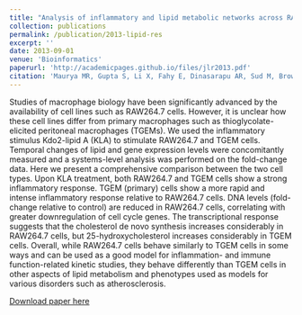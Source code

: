 ```yaml
---
title: "Analysis of inflammatory and lipid metabolic networks across RAW264.7 and thioglycolate-elicited macrophages."
collection: publications
permalink: /publication/2013-lipid-res
excerpt: ''
date: 2013-09-01
venue: 'Bioinformatics'
paperurl: 'http://academicpages.github.io/files/jlr2013.pdf'
citation: 'Maurya MR, Gupta S, Li X, Fahy E, Dinasarapu AR, Sud M, Brown HA, Glass CK, Murphy RC, Russell DW, Dennis EA, Subramaniam S. (2013). &quot;Analysis of inflammatory and lipid metabolic networks across RAW264.7 and thioglycolate-elicited macrophages.&quot; <i>J Lipid Res</i>. 54(9):2525-42.'
---
```

Studies of macrophage biology have been significantly advanced by the availability of cell lines such as RAW264.7 cells. However, it is unclear how these cell lines differ from primary macrophages such as thioglycolate-elicited peritoneal macrophages (TGEMs). We used the inflammatory stimulus Kdo2-lipid A (KLA) to stimulate RAW264.7 and TGEM cells. Temporal changes of lipid and gene expression levels were concomitantly measured and a systems-level analysis was performed on the fold-change data. Here we present a comprehensive comparison between the two cell types. Upon KLA treatment, both RAW264.7 and TGEM cells show a strong inflammatory response. TGEM (primary) cells show a more rapid and intense inflammatory response relative to RAW264.7 cells. DNA levels (fold-change relative to control) are reduced in RAW264.7 cells, correlating with greater downregulation of cell cycle genes. The transcriptional response suggests that the cholesterol de novo synthesis increases considerably in RAW264.7 cells, but 25-hydroxycholesterol increases considerably in TGEM cells. Overall, while RAW264.7 cells behave similarly to TGEM cells in some ways and can be used as a good model for inflammation- and immune function-related kinetic studies, they behave differently than TGEM cells in other aspects of lipid metabolism and phenotypes used as models for various disorders such as atherosclerosis.

[Download paper here](http://academicpages.github.io/files/jlr2013.pdf)
